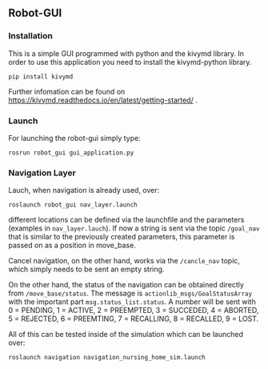 ## Robot-GUI

### Installation
This is a simple GUI programmed with python and the kivymd library.
In order to use this application you need to install the kivymd-python library.
```
pip install kivymd
```
Further infomation can be found on https://kivymd.readthedocs.io/en/latest/getting-started/ .

### Launch
For launching the robot-gui simply type:
```
rosrun robot_gui gui_application.py
```


### Navigation Layer

Lauch, when navigation is already used, over:
```
roslaunch robot_gui nav_layer.launch
```

different locations can be defined via the launchfile and the parameters (examples in `nav_layer.lauch`).
If now a string is sent via the topic `/goal_nav` that is similar to the previously created parameters, this parameter is passed on as a position in move_base.

Cancel navigation, on the other hand, works via the `/cancle_nav` topic, which simply needs to be sent an empty string.

On the other hand, the status of the navigation can be obtained directly from `/move_base/status`. The message is `actionlib_msgs/GoalStatusArray` with the important part `msg.status_list.status`. A number will be sent with 0 = PENDING, 1 = ACTIVE, 2 = PREEMPTED, 3 = SUCCEDED, 4 = ABORTED, 5 = REJECTED, 6 = PREEMTING, 7 = RECALLING, 8 = RECALLED, 9 = LOST.

All of this can be tested inside of the simulation which can be launched over:
```
roslaunch navigation navigation_nursing_home_sim.launch
```
